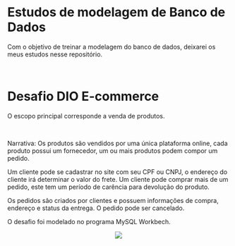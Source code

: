 # Estudos de modelagem de Banco de Dados

  <p>
    Com o objetivo de treinar a modelagem do banco de dados, deixarei os meus estudos nesse repositório.
  </p>
  <br>

 <h1>
   Desafio DIO E-commerce     
 </h1>
 <p>
   O escopo principal corresponde a venda de produtos.
</p>
<br>
<p>
  Narrativa: Os produtos são vendidos por uma única plataforma online, cada produto possui um fornecedor, um ou mais produtos podem compor um pedido. 
</p>
<p>
  Um cliente pode se cadastrar no site com seu CPF ou CNPJ, o endereço do cliente irá determinar o valor do frete. Um cliente pode comprar mais de um pedido, este tem um período de carência para devolução do produto.
</p>
<p>
 Os pedidos são criados por clientes e possuem informações de compra, endereço e status da entrega. O pedido pode ser cancelado. 
</p>
<p> 
O desafio foi modelado no programa MySQL Workbech.
</p>

<div align="center">
  <img src="https://github.com/ludmilaalvespinto/modelagemBD/assets/102269120/46b9db77-5c0f-48d1-bf76-521b2cff6e3b">
</div>

